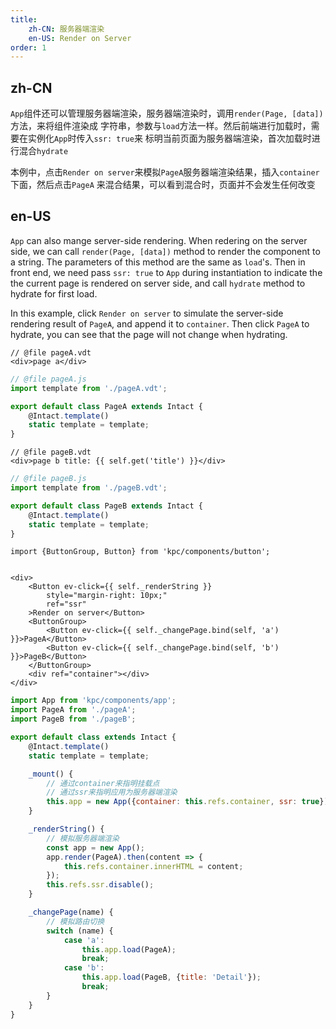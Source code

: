 ```yaml
---
title: 
    zh-CN: 服务器端渲染
    en-US: Render on Server
order: 1
---
```


## zh-CN

`App`组件还可以管理服务器端渲染，服务器端渲染时，调用`render(Page, [data])`方法，来将组件渲染成
字符串，参数与`load`方法一样。然后前端进行加载时，需要在实例化`App`时传入`ssr: true`来
标明当前页面为服务器端渲染，首次加载时进行混合`hydrate`

本例中，点击`Render on server`来模拟`PageA`服务器端渲染结果，插入`container`下面，然后点击`PageA`
来混合结果，可以看到混合时，页面并不会发生任何改变

## en-US

`App` can also mange server-side rendering. When redering on the server side, we can call `render(Page, [data])` 
method to render the component to a string. The parameters of this method are the same as `load`'s.
Then in front end, we need pass `ssr: true` to `App` during instantiation to indicate the the current 
page is rendered on server side, and call `hydrate` method to hydrate for first load.

In this example, click `Render on server` to simulate the server-side rendering result of `PageA`, 
and append it to `container`. Then click `PageA` to hydrate, you can see that the page will not 
change when hydrating.

```vdt
// @file pageA.vdt 
<div>page a</div>
```

```js
// @file pageA.js
import template from './pageA.vdt';

export default class PageA extends Intact {
    @Intact.template()
    static template = template;
}
```

```vdt
// @file pageB.vdt 
<div>page b title: {{ self.get('title') }}</div>
```

```js
// @file pageB.js
import template from './pageB.vdt';

export default class PageB extends Intact {
    @Intact.template()
    static template = template;
}
```

```vdt
import {ButtonGroup, Button} from 'kpc/components/button';


<div>
    <Button ev-click={{ self._renderString }}
        style="margin-right: 10px;"
        ref="ssr"
    >Render on server</Button>
    <ButtonGroup>
        <Button ev-click={{ self._changePage.bind(self, 'a') }}>PageA</Button>
        <Button ev-click={{ self._changePage.bind(self, 'b') }}>PageB</Button>
    </ButtonGroup>
    <div ref="container"></div>
</div>
```

```js
import App from 'kpc/components/app';
import PageA from './pageA';
import PageB from './pageB';

export default class extends Intact {
    @Intact.template()
    static template = template;

    _mount() {
        // 通过container来指明挂载点
        // 通过ssr来指明应用为服务器端渲染
        this.app = new App({container: this.refs.container, ssr: true});
    }

    _renderString() {
        // 模拟服务器端渲染
        const app = new App();
        app.render(PageA).then(content => {
            this.refs.container.innerHTML = content;
        });
        this.refs.ssr.disable();
    }

    _changePage(name) {
        // 模拟路由切换
        switch (name) {
            case 'a':
                this.app.load(PageA);
                break;
            case 'b':
                this.app.load(PageB, {title: 'Detail'});
                break;
        }
    }
}
```
